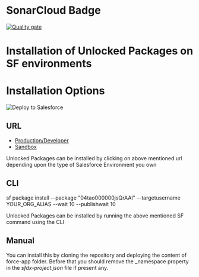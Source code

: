 # SonarCloud Badge

[![Quality gate](https://sonarcloud.io/api/project_badges/quality_gate?project=rishibagekar_PSL-ZS_GithubActionsUnlockedPackages)](https://sonarcloud.io/summary/new_code?id=rishibagekar_PSL-ZS_GithubActionsUnlockedPackages)

# Installation of Unlocked Packages on SF environments

# Installation Options
<a>
  <img alt="Deploy to Salesforce"
  src="https://raw.githubusercontent.com/afawcett/githubsfdeploy/master/deploy.png">
</a>

## URL
- [Production/Developer](https://login.salesforce.com/packaging/installPackage.apexp?p0=04tao000000jsQrAAI)
- [Sandbox](https://test.salesforce.com/packaging/installPackage.apexp?p0=04tao000000jsQrAAI)

Unlocked Packages can be installed by clicking on above mentioned url depending upon the type of Salesforce Environment you own

## CLI
sf package install --package "04tao000000jsQrAAI" --targetusername YOUR_ORG_ALIAS --wait 10 --publishwait 10

Unlocked Packages can be installed by running the above mentioned SF command using the CLI

## Manual 
You can install this by cloning the repository and deploying the content of force-app folder. Before that you should remove the _namespace property in the _sfdx-project.json_ file if present any.

